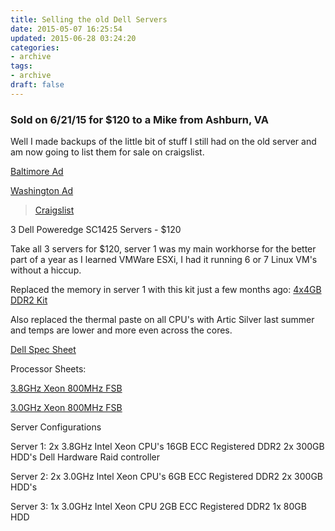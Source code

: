 ```yaml
---
title: Selling the old Dell Servers
date: 2015-05-07 16:25:54
updated: 2015-06-28 03:24:20
categories:
- archive
tags:
- archive
draft: false
---
```


### Sold on 6/21/15 for $120 to a Mike from Ashburn, VA ###

Well I made backups of the little bit of stuff I still had on the old server and am now going to list them for sale on craigslist.

<a href="http://baltimore.craigslist.org/sys/5014165603.html" target="_blank">Baltimore Ad</a>

<a href="http://washingtondc.craigslist.org/doc/sys/5014174274.html" target="_blank">Washington Ad</a>

<blockquote class="imgur-embed-pub" lang="en" data-id="a/I26u0"><a href="//imgur.com/a/I26u0">Craigslist</a></blockquote><script async src="//s.imgur.com/min/embed.js" charset="utf-8"></script>

3 Dell Poweredge SC1425 Servers - $120

Take all 3 servers for $120, server 1 was my main workhorse for the better part of a year as I learned VMWare ESXi, I had it running 6 or 7 Linux VM's without a hiccup.

Replaced the memory in server 1 with this kit just a few months ago:
<a href="http://www.amazon.com/Memory-Compatible-Poweredge-Sc1425-1425sc/dp/B00E6DCVUY/ref=sr_1_2?ie=UTF8&qid=1431015059&sr=8-2&keywords=dell+sc1425+ram" target="_blank">4x4GB DDR2 Kit</a>

Also replaced the thermal paste on all CPU's with Artic Silver last summer and temps are lower and more even across the cores.


<a href="http://www.dell.com/downloads/global/products/pedge/en/sc1425_specs.pdf" target="_blank">Dell Spec Sheet</a>

Processor Sheets:

<a href="http://ark.intel.com/products/27091/64-bit-Intel-Xeon-Processor-3_80-GHz-2M-Cache-800-MHz-FSB" target="_blank">3.8GHz Xeon 800MHz FSB</a>

<a href="http://ark.intel.com/products/27094/64-bit-Intel-Xeon-Processor-3_00E-GHz-2M-Cache-800-MHz-FSB" target="_blank">3.0GHz Xeon 800MHz FSB</a>

Server Configurations

Server 1:
2x 3.8GHz Intel Xeon CPU's
16GB ECC Registered DDR2
2x 300GB HDD's
Dell Hardware Raid controller

Server 2:
2x 3.0GHz Intel Xeon CPU's
6GB ECC Registered DDR2
2x 300GB HDD's

Server 3:
1x 3.0GHz Intel Xeon CPU
2GB ECC Registered DDR2
1x 80GB HDD